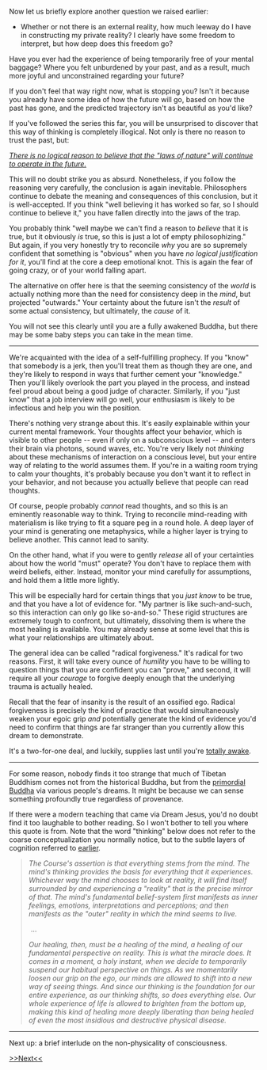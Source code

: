 
Now let us briefly explore another question we raised earlier:

* Whether or not there is an external reality, how much leeway do I have in 
constructing my private reality? I clearly have some freedom to interpret, 
but how deep does this freedom go?

Have you ever had the experience of being temporarily free of your
mental baggage? Where you felt unburdened by your past, and as a result,
much more joyful and unconstrained regarding your future?

If you don't feel that way right now, what is stopping you? Isn't it
because you already have some idea of how the future will go, based on
how the past has gone, and the predicted trajectory isn't as beautiful as
you'd like?

If you've followed the series this far, you will be unsurprised to discover 
that this way of thinking is completely illogical. Not only is there no 
reason to trust the past, but:

[*There is no logical reason to believe that the "laws of nature" will
continue to operate in the future.*](future.html)

This will no doubt strike you as absurd. Nonetheless, if you follow
the reasoning very carefully, the conclusion is again inevitable.
Philosophers continue to debate the meaning and consequences of this
conclusion, but it is well-accepted. If you think "well believing it has
worked so far, so I should continue to believe it," you have fallen directly
into the jaws of the trap.

You probably think "well maybe we can't find a reason to *believe* that it is
true, but it obviously *is* true, so this is just a lot of empty
philosophizing." But again, if you very honestly try to reconcile *why* you are 
so supremely confident that something is "obvious" when you have *no logical 
justification for it*, you'll find at the core a deep emotional knot. This is
again the fear of going crazy, or of your world falling apart.

The alternative on offer here is that the seeming consistency of the *world* is 
actually nothing more than the need for consistency deep in the *mind*, but 
projected "outwards." Your certainty about the future isn't the *result* of 
some actual consistency, but ultimately, the *cause* of it. 

You will not see this clearly until you are a fully awakened Buddha, but there 
may be some baby steps you can take in the mean time.

---

We're acquainted with the idea of a self-fulfilling prophecy. If you "know"
that somebody is a jerk, then you'll treat them as though they are one, and
they're likely to respond in ways that further cement your "knowledge." Then 
you'll likely overlook the part you played in the process, and instead feel 
proud about being a good judge of character. Similarly, if you "just know" 
that a job interview will go well, your enthusiasm is likely to be infectious 
and help you win the position.

There's nothing very strange about this. It's easily explainable within your
current mental framework. Your thoughts affect your behavior, which is visible
to other people -- even if only on a subconscious level -- and enters their
brain via photons, sound waves, etc. You're very likely not *thinking* about
these mechanisms of interaction on a conscious level, but your entire way of
relating to the world assumes them. If you're in a waiting room trying to calm
your thoughts, it's probably because you don't want it to reflect in your
behavior, and not because you actually believe that people can read thoughts.

Of course, people probably *cannot* read thoughts, and so this is an eminently
reasonable way to think. Trying to reconcile mind-reading with materialism is
like trying to fit a square peg in a round hole. A deep layer of your mind is
generating one metaphysics, while a higher layer is trying to believe another. 
This cannot lead to sanity.

On the other hand, what if you were to gently *release* all of your certainties
about how the world "must" operate? You don't have to replace them with weird
beliefs, either. Instead, monitor your mind carefully for assumptions, and hold
them a little more lightly. 

This will be especially hard for certain things that you *just know* to be true, 
and that you have a lot of evidence for. "My partner is like such-and-such,
so this interaction can only go like so-and-so." These rigid structures are
extremely tough to confront, but ultimately, dissolving them is where the most
healing is available. You may already sense at some level that this is what
your relationships are ultimately about.

The general idea can be called "radical forgiveness." It's radical for two
reasons. First, it will take every ounce of *humility* you have to be willing to
question things that you are confident you can "prove," and second, it will
require all your *courage* to forgive deeply enough that the underlying trauma
is actually healed.

Recall that the fear of insanity is the result of an ossified ego.
Radical forgiveness is precisely the kind of practice that would
simultaneously weaken your egoic grip *and* potentially
generate the kind of evidence you'd need to confirm that things are far
stranger than you currently allow this dream to demonstrate.

It's a two-for-one deal, and luckily, supplies last until you're
[totally awake](www.galactanet.com/oneoff/theegg_mod.html).

---

For some reason, nobody finds it too strange that much of Tibetan
Buddhism comes not from the historical Buddha, but from the
[primordial Buddha](https://en.wikipedia.org/wiki/Adi-Buddha) via
various people's dreams. It might be because we can sense something
profoundly true regardless of provenance.

If there were a modern teaching that came via Dream Jesus, you'd no
doubt find it too laughable to bother reading. So I won't bother
to tell you where this quote is from. Note that the word "thinking"
below does not refer to the coarse conceptualization you normally notice, 
but to the subtle layers of cognition referred to 
[earlier](layers-of-mind.html).

> *The Course's assertion is that everything stems from the mind. The mind's thinking provides the basis for everything that it experiences. Whichever way the mind chooses to look at reality, it will find itself surrounded by and experiencing a "reality" that is the precise mirror of that. The mind's fundamental belief-system first manifests as inner feelings, emotions, interpretations and perceptions; and then manifests as the "outer" reality in which the mind seems to live.*
>
> &nbsp;...
>
> *Our healing, then, must be a healing of the mind, a healing of our fundamental perspective on reality. This is what the miracle does. It comes in a moment, a holy instant, when we decide to temporarily suspend our habitual perspective on things. As we momentarily loosen our grip on the ego, our minds are allowed to shift into a new way of seeing things. And since our thinking is the foundation for our entire experience, as our thinking shifts, so does everything else. Our whole experience of life is allowed to brighten from the bottom up, making this kind of healing more deeply liberating than being healed of even the most insidious and destructive physical disease.*

---

Next up: a brief interlude on the non-physicality of consciousness.

[>>Next<<](consciousness-physics.html)


